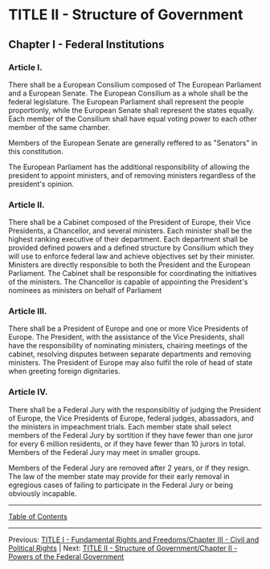 # TITLE II - Structure of Government

## Chapter I - Federal Institutions

### Article I. 
There shall be a European Consilium composed of The European Parliament and a European Senate. The European Consilium as a whole shall be the federal legislature. The European Parliament shall represent the people proportionly, while the European Senate shall represent the states equally. Each member of the Consilium shall have equal voting power to each other member of the same chamber. 

Members of the European Senate are generally reffered to as "Senators" in this constitution.

The European Parliament has the additional responsibility of allowing the president to appoint ministers, and of removing ministers regardless of the president's opinion.

### Article II.
There shall be a Cabinet composed of the President of Europe, their Vice Presidents, a Chancellor, and several ministers. Each minister shall be the highest ranking executive of their department. Each department shall be provided defined powers and a defined structure by Consilium which they will use to enforce federal law and achieve objectives set by their minister. Ministers are directly responsible to both the President and the European Parliament. The Cabinet shall be responsible for coordinating the initiatives of the ministers. The Chancellor is capable of appointing the President's nominees as ministers on behalf of Parliament

### Article III.
There shall be a President of Europe and one or more Vice Presidents of Europe. The President, with the assistance of the Vice Presidents, shall have the responsibility of nominating ministers, chairing meetings of the cabinet, resolving disputes between separate departments and removing ministers. The President of Europe may also fulfil the role of head of state when greeting foreign dignitaries.

### Article IV.
There shall be a Federal Jury with the responsibiltiy of judging the President of Europe, the Vice Presidents of Europe, federal judges, abassadors, and the ministers in impeachment trials. Each member state shall select members of the Federal Jury by sortition if they have fewer than one juror for every 6 million residents, or if they have fewer than 10 jurors in total. Members of the Federal Jury may meet in smaller groups.

Members of the Federal Jury are removed after 2 years, or if they resign. The law of the member state may provide for their early removal in egregious cases of failing to participate in the Federal Jury or being obviously incapable.

---

[Table of Contents](TABLE_OF_CONTENTS.md)

---
Previous: [TITLE I - Fundamental Rights and Freedoms/Chapter III - Civil and Political Rights](TITLE_1_CH_3.md) | Next: [TITLE II - Structure of Government/Chapter II - Powers of the Federal Government](TITLE_2_CH_2.md)
